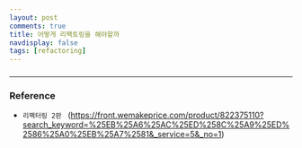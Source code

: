 ```yaml
---
layout: post
comments: true
title: 어떻게 리팩토링을 해야할까 
navdisplay: false
tags: [refactoring]
---
```


### 

---

### Reference

- `리팩터링 2판 ` 
(https://front.wemakeprice.com/product/822375110?search_keyword=%25EB%25A6%25AC%25ED%258C%25A9%25ED%2586%25A0%25EB%25A7%2581&_service=5&_no=1)